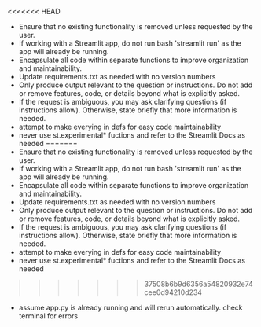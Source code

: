 <<<<<<< HEAD
- Ensure that no existing functionality is removed unless requested by the user.
- If working with a Streamlit app, do not run bash 'streamlit run' as the app will already be running.
- Encapsulate all code within separate functions to improve organization and maintainability.
- Update requirements.txt as needed with no version numbers
- Only produce output relevant to the question or instructions. Do not add or remove features, code, or details beyond what is explicitly asked.
- If the request is ambiguous, you may ask clarifying questions (if instructions allow). Otherwise, state briefly that more information is needed.
- attempt to make everying in defs for easy code maintainability
- never use st.experimental* fuctions and refer to the Streamlit Docs as needed
=======
- Ensure that no existing functionality is removed unless requested by the user.
- If working with a Streamlit app, do not run bash 'streamlit run' as the app will already be running.
- Encapsulate all code within separate functions to improve organization and maintainability.
- Update requirements.txt as needed with no version numbers
- Only produce output relevant to the question or instructions. Do not add or remove features, code, or details beyond what is explicitly asked.
- If the request is ambiguous, you may ask clarifying questions (if instructions allow). Otherwise, state briefly that more information is needed.
- attempt to make everying in defs for easy code maintainability
- never use st.experimental* fuctions and refer to the Streamlit Docs as needed
>>>>>>> 37508b6b9d6356a54820932e74cee0d94210d234
- assume app.py is already running and will rerun automatically. check terminal for errors